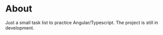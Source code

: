 # About 

Just a small task list to practice Angular/Typescript. 
The project is still in development.


